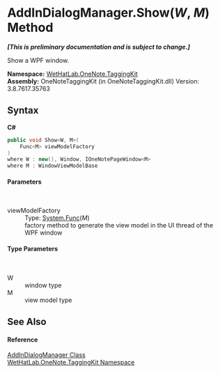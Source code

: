 # AddInDialogManager.Show(*W*, *M*) Method 
 _**\[This is preliminary documentation and is subject to change.\]**_

Show a WPF window.

**Namespace:**&nbsp;<a href="4e00c8ac-fc03-0e6d-d2fd-b2c7565a9aa0.md">WetHatLab.OneNote.TaggingKit</a><br />**Assembly:**&nbsp;OneNoteTaggingKit (in OneNoteTaggingKit.dll) Version: 3.8.7617.35763

## Syntax

**C#**<br />
``` C#
public void Show<W, M>(
	Func<M> viewModelFactory
)
where W : new(), Window, IOneNotePageWindow<M>
where M : WindowViewModelBase

```


#### Parameters
&nbsp;<dl><dt>viewModelFactory</dt><dd>Type: <a href="http://msdn2.microsoft.com/en-us/library/bb534960" target="_blank">System.Func</a>(*M*)<br />factory method to generate the view model in the UI thread of the WPF window</dd></dl>

#### Type Parameters
&nbsp;<dl><dt>W</dt><dd>window type</dd><dt>M</dt><dd>view model type</dd></dl>

## See Also


#### Reference
<a href="3677c315-7cc4-81c8-ab0d-36166e85c632.md">AddInDialogManager Class</a><br /><a href="4e00c8ac-fc03-0e6d-d2fd-b2c7565a9aa0.md">WetHatLab.OneNote.TaggingKit Namespace</a><br />